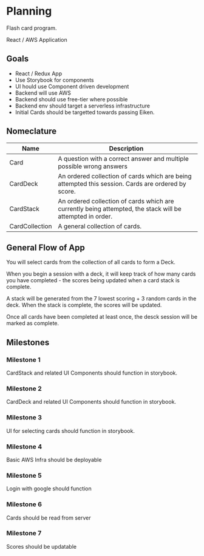 # Planning

Flash card program.

React / AWS Application

## Goals

- React / Redux App
- Use Storybook for components
- UI hould use Component driven development
- Backend will use AWS
- Backend should use free-tier where possible
- Backend env should target a serverless infrastructure
- Initial Cards should be targetted towards passing Eiken.

## Nomeclature

| Name | Description |
| --- | --- |
| Card | A question with a correct answer and multiple possible wrong answers |
| CardDeck | An ordered collection of cards which are being attempted this session. Cards are ordered by score. |
| CardStack | An ordered collection of cards which are currently being attempted, the stack will be attempted in order. |
| CardCollection | A general collection of cards. |

## General Flow of App

You will select cards from the collection of all cards to form a Deck.

When you begin a session with a deck, it will keep track of how many cards you have completed - the scores being updated when a card stack is complete.

A stack will be generated from the 7 lowest scoring + 3 random cards in the deck. When the stack is complete, the scores will be updated.

Once all cards have been completed at least once, the desck session will be marked as complete.

## Milestones

### Milestone 1

CardStack and related UI Components should function in storybook.

### Milestone 2

CardDeck and related UI Components should function in storybook.

### Milestone 3

UI for selecting cards should function in storybook.

### Milestone 4

Basic AWS Infra should be deployable

### Milestone 5

Login with google should function

### Milestone 6

Cards should be read from server

### Milestone 7

Scores should be updatable

